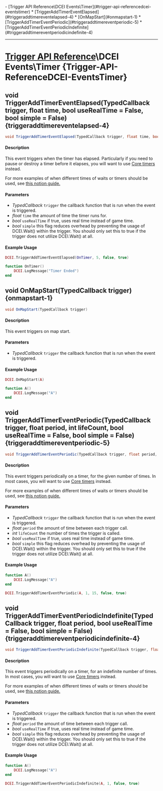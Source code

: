 <div id="toc" markdown="1">
- [Trigger API Reference\DCEI Events\Timer](#trigger-api-referencedcei-eventstimer)
  * [TriggerAddTimerEventElapsed](#triggeraddtimereventelapsed-4)
  * [OnMapStart](#onmapstart-1)
  * [TriggerAddTimerEventPeriodic](#triggeraddtimereventperiodic-5)
  * [TriggerAddTimerEventPeriodicIndefinite](#triggeraddtimereventperiodicindefinite-4)

</div>

***

# [Trigger API Reference](Trigger-API-Reference)\\DCEI Events\Timer {Trigger-API-ReferenceDCEI-EventsTimer}

[](overview-start)

[](overview-end)

## void TriggerAddTimerEventElapsed(TypedCallback trigger, float time, bool useRealTime = False, bool simple = False) {triggeraddtimereventelapsed-4}
```cs
void TriggerAddTimerEventElapsed(TypedCallback trigger, float time, bool useRealTime = False, bool simple = False)
```
#### Description
[](description-start)
This event triggers when the timer has elapsed. Particularly if you need to pause or destroy a timer before it elapses, you will want to use [Core timers](Mods-Core#addduration) instead.

For more examples of when different times of waits or timers should be used, see [this notion guide.](https://www.notion.so/funovus/Timers-Waits-ade2f0f581aa4c42a231c1e0e2545a3f?pvs=4) 
[](description-end)

#### Parameters
[](parameters-start)
- *TypedCallback* `trigger` the callback function that is run when the event is triggered.
- *float* `time` the amount of time the timer runs for.
- *bool* `useRealTime` if true, uses real time instead of game time.
- *bool* `simple` this flag reduces overhead by preventing the usage of DCEI.Wait() within the trigger. You should only set this to true if the trigger does not utilize DCEI.Wait() at all.

[](parameters-end)

#### Example Usage
[](example-usage-start)
```lua
DCEI.TriggerAddTimerEventElapsed(OnTimer, 5, false, true)

function OnTimer()
    DCEI.LogMessage("Timer Ended")
end
```
[](example-usage-end)

[](extra-section-start)

[](extra-section-end)

## void OnMapStart(TypedCallback trigger) {onmapstart-1}
```cs
void OnMapStart(TypedCallback trigger)
```
#### Description
[](description-start)
This event triggers on map start.
[](description-end)

#### Parameters
[](parameters-start)
- *TypedCallback* `trigger` the callback function that is run when the event is triggered.

[](parameters-end)

#### Example Usage
[](example-usage-start)
```lua
DCEI.OnMapStart(A)

function A()
    DCEI.LogMessage("A")
end
```
[](example-usage-end)

[](extra-section-start)

[](extra-section-end)

## void TriggerAddTimerEventPeriodic(TypedCallback trigger, float period, int lifeCount, bool useRealTime = False, bool simple = False) {triggeraddtimereventperiodic-5}
```cs
void TriggerAddTimerEventPeriodic(TypedCallback trigger, float period, int lifeCount, bool useRealTime = False, bool simple = False)
```
#### Description
[](description-start)
This event triggers periodically on a timer, for the given number of times. In most cases, you will want to use [Core timers](Mods-Core#addduration) instead.

For more examples of when different times of waits or timers should be used, see [this notion guide.](https://www.notion.so/funovus/Timers-Waits-ade2f0f581aa4c42a231c1e0e2545a3f?pvs=4) 
[](description-end)

#### Parameters
[](parameters-start)
- *TypedCallback* `trigger` the callback function that is run when the event is triggered.
- *float* `period` the amount of time between each trigger call.
- *int* `lifeCount` the number of times the trigger is called.
- *bool* `useRealTime` if true, uses real time instead of game time.
- *bool* `simple` this flag reduces overhead by preventing the usage of DCEI.Wait() within the trigger. You should only set this to true if the trigger does not utilize DCEI.Wait() at all.

[](parameters-end)

#### Example Usage
[](example-usage-start)
```lua
function A()
    DCEI.LogMessage("A")
end

DCEI.TriggerAddTimerEventPeriodic(A, 1, 15, false, true)
```
[](example-usage-end)

[](extra-section-start)

[](extra-section-end)

## void TriggerAddTimerEventPeriodicIndefinite(TypedCallback trigger, float period, bool useRealTime = False, bool simple = False) {triggeraddtimereventperiodicindefinite-4}
```cs
void TriggerAddTimerEventPeriodicIndefinite(TypedCallback trigger, float period, bool useRealTime = False, bool simple = False)
```
#### Description
[](description-start)
This event triggers periodically on a timer, for an indefinite number of times. In most cases, you will want to use [Core timers](Mods-Core#addduration) instead.

For more examples of when different times of waits or timers should be used, see [this notion guide.](https://www.notion.so/funovus/Timers-Waits-ade2f0f581aa4c42a231c1e0e2545a3f?pvs=4) 
[](description-end)

#### Parameters
[](parameters-start)
- *TypedCallback* `trigger` the callback function that is run when the event is triggered.
- *float* `period` the amount of time between each trigger call.
- *bool* `useRealTime` if true, uses real time instead of game time.
- *bool* `simple` this flag reduces overhead by preventing the usage of DCEI.Wait() within the trigger. You should only set this to true if the trigger does not utilize DCEI.Wait() at all.

[](parameters-end)

#### Example Usage
[](example-usage-start)
```lua
function A()
    DCEI.LogMessage("A")
end

DCEI.TriggerAddTimerEventPeriodicIndefinite(A, 1, false, true)
```
[](example-usage-end)

[](extra-section-start)

[](extra-section-end)

